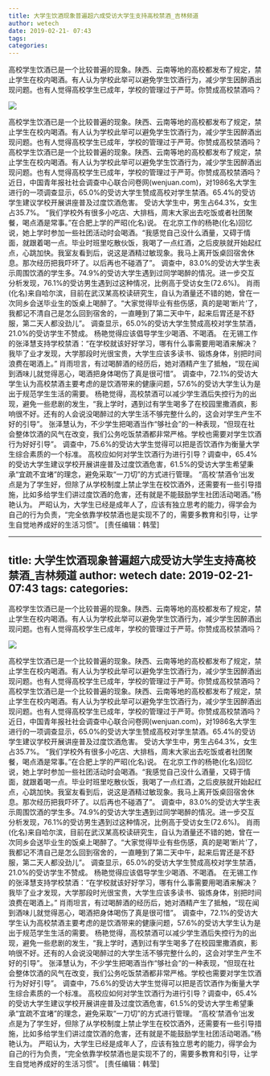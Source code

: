 ```yaml
---
title: 大学生饮酒现象普遍超六成受访大学生支持高校禁酒_吉林频道
author: wetech
date: 2019-02-21- 07:43
tags: 
categories: 
---
```

高校学生饮酒已是一个比较普遍的现象。陕西、云南等地的高校都发布了规定，禁止学生在校内喝酒。有人认为学校此举可以避免学生饮酒行为，减少学生因醉酒出现问题。也有人觉得高校学生已成年，学校的管理过于严苛。你赞成高校禁酒吗？
<!-- more -->
                
<img align="center" border="0" src="http://p2.ifengimg.com/a/2016/0810/204c433878d5cf9size1_w16_h16.png" />
                
            
高校学生饮酒已是一个比较普遍的现象。陕西、云南等地的高校都发布了规定，禁止学生在校内喝酒。有人认为学校此举可以避免学生饮酒行为，减少学生因醉酒出现问题。也有人觉得高校学生已成年，学校的管理过于严苛。你赞成高校禁酒吗？
高校学生饮酒已是一个比较普遍的现象。陕西、云南等地的高校都发布了规定，禁止学生在校内喝酒。有人认为学校此举可以避免学生饮酒行为，减少学生因醉酒出现问题。也有人觉得高校学生已成年，学校的管理过于严苛。你赞成高校禁酒吗？
近日，中国青年报社社会调查中心联合问卷网(wenjuan.com)，对1986名大学生进行的一项调查显示，65.0%的受访大学生赞成高校对学生禁酒。65.4%的受访学生建议学校开展讲座普及过度饮酒危害。
受访大学生中，男生占64.3%，女生占35.7%。
“我们学校外有很多小吃店、大排档，周末大家出去吃饭或者社团聚餐，喝点酒是常事。”在合肥上学的严昭(化名)说。
在北京工作的杨艳(化名)回忆说，她上学时参加一些社团活动时会喝酒。“我感觉自己没什么酒量，又碍于情面，就跟着喝一点。毕业时班里吃散伙饭，我喝了一点红酒，之后皮肤就开始起红点，心跳加快。我室友看到后，说这是酒精过敏现象。我马上离开饭桌回宿舍休息。那次经历把我吓坏了。以后再也不碰酒了”。
调查中，83.0%的受访大学生表示周围饮酒的学生多。74.9%的受访大学生遇到过同学喝醉的情况。进一步交互分析发现，76.1%的受访男生遇到过这种情况，比例高于受访女生(72.6%)。
肖雨(化名)来自哈尔滨，目前在武汉某高校读研究生，自认为酒量还不错的她，曾在一次同乡会送毕业生的饭桌上喝醉了。“大家觉得毕业有些伤感，真的是喝‘断片’了，我都记不清自己是怎么回到宿舍的，一直睡到了第二天中午，起来后胃还是不舒服，第二天人都没劲儿”。
调查显示，65.0%的受访大学生赞成高校对学生禁酒，21.0%的受访学生不赞成。
杨艳觉得应该倡导学生少喝酒、不喝酒。
在无锡工作的张泽慧支持学校禁酒：“在学校就该好好学习，哪有什么事需要用喝酒来解决？我毕了业才发现，大学那段时光很宝贵，大学生应该多读书、锻炼身体，别把时间浪费在喝酒上。”
肖雨坦言，有过喝醉酒的经历后，她对酒精产生了抵触，“现在闻到酒味儿就觉得恶心，喝酒把身体喝伤了真是很可惜”。
调查中，72.1%的受访大学生认为高校禁酒主要考虑的是饮酒带来的健康问题，57.6%的受访大学生认为是出于规范学生生活的需要。
杨艳觉得，高校禁酒可以减少学生酒后失控行为的出现，避免一些悲剧的发生，“我上学时，遇到过有学生喝多了在校园里撒酒疯，影响很不好。还有的人会说没喝醉过的大学生活不够完整什么的，这会对学生产生不好的引导”。
张泽慧认为，不少学生把喝酒当作“够社会”的一种表现，“但现在社会整体饮酒的风气在改变，我们公务吃饭禁酒都非常严格。学校也需要对学生饮酒行为好好引导”。
调查中，75.6%的受访大学生觉得可以把是否饮酒作为衡量大学生综合素质的一个标准。
高校应如何对学生饮酒行为进行引导？调查中，65.4%的受访大学生建议学校开展讲座普及过度饮酒危害，61.5%的受访大学生希望秉承“宜疏不宜堵”的理念，避免采取“一刀切”的方式进行管理。
“高校‘禁酒令’出发点是为了学生好，但除了从学校制度上禁止学生在校饮酒外，还需要有一些引导措施，比如多给学生们讲过度饮酒的危害，还有就是不能鼓励学生社团活动喝酒。”杨艳认为。
严昭认为，大学生已经是成年人了，应该有独立思考的能力，得学会为自己的行为负责，“完全依靠学校禁酒也是实现不了的，需要多教育和引导，让学生自觉地养成好的生活习惯”。
[责任编辑：韩莹]
            
---
title: 大学生饮酒现象普遍超六成受访大学生支持高校禁酒_吉林频道
author: wetech
date: 2019-02-21- 07:43
tags: 
categories: 
---
高校学生饮酒已是一个比较普遍的现象。陕西、云南等地的高校都发布了规定，禁止学生在校内喝酒。有人认为学校此举可以避免学生饮酒行为，减少学生因醉酒出现问题。也有人觉得高校学生已成年，学校的管理过于严苛。你赞成高校禁酒吗？
<!-- more -->
                
<img align="center" border="0" src="http://p2.ifengimg.com/a/2016/0810/204c433878d5cf9size1_w16_h16.png" />
                
            
高校学生饮酒已是一个比较普遍的现象。陕西、云南等地的高校都发布了规定，禁止学生在校内喝酒。有人认为学校此举可以避免学生饮酒行为，减少学生因醉酒出现问题。也有人觉得高校学生已成年，学校的管理过于严苛。你赞成高校禁酒吗？
高校学生饮酒已是一个比较普遍的现象。陕西、云南等地的高校都发布了规定，禁止学生在校内喝酒。有人认为学校此举可以避免学生饮酒行为，减少学生因醉酒出现问题。也有人觉得高校学生已成年，学校的管理过于严苛。你赞成高校禁酒吗？
近日，中国青年报社社会调查中心联合问卷网(wenjuan.com)，对1986名大学生进行的一项调查显示，65.0%的受访大学生赞成高校对学生禁酒。65.4%的受访学生建议学校开展讲座普及过度饮酒危害。
受访大学生中，男生占64.3%，女生占35.7%。
“我们学校外有很多小吃店、大排档，周末大家出去吃饭或者社团聚餐，喝点酒是常事。”在合肥上学的严昭(化名)说。
在北京工作的杨艳(化名)回忆说，她上学时参加一些社团活动时会喝酒。“我感觉自己没什么酒量，又碍于情面，就跟着喝一点。毕业时班里吃散伙饭，我喝了一点红酒，之后皮肤就开始起红点，心跳加快。我室友看到后，说这是酒精过敏现象。我马上离开饭桌回宿舍休息。那次经历把我吓坏了。以后再也不碰酒了”。
调查中，83.0%的受访大学生表示周围饮酒的学生多。74.9%的受访大学生遇到过同学喝醉的情况。进一步交互分析发现，76.1%的受访男生遇到过这种情况，比例高于受访女生(72.6%)。
肖雨(化名)来自哈尔滨，目前在武汉某高校读研究生，自认为酒量还不错的她，曾在一次同乡会送毕业生的饭桌上喝醉了。“大家觉得毕业有些伤感，真的是喝‘断片’了，我都记不清自己是怎么回到宿舍的，一直睡到了第二天中午，起来后胃还是不舒服，第二天人都没劲儿”。
调查显示，65.0%的受访大学生赞成高校对学生禁酒，21.0%的受访学生不赞成。
杨艳觉得应该倡导学生少喝酒、不喝酒。
在无锡工作的张泽慧支持学校禁酒：“在学校就该好好学习，哪有什么事需要用喝酒来解决？我毕了业才发现，大学那段时光很宝贵，大学生应该多读书、锻炼身体，别把时间浪费在喝酒上。”
肖雨坦言，有过喝醉酒的经历后，她对酒精产生了抵触，“现在闻到酒味儿就觉得恶心，喝酒把身体喝伤了真是很可惜”。
调查中，72.1%的受访大学生认为高校禁酒主要考虑的是饮酒带来的健康问题，57.6%的受访大学生认为是出于规范学生生活的需要。
杨艳觉得，高校禁酒可以减少学生酒后失控行为的出现，避免一些悲剧的发生，“我上学时，遇到过有学生喝多了在校园里撒酒疯，影响很不好。还有的人会说没喝醉过的大学生活不够完整什么的，这会对学生产生不好的引导”。
张泽慧认为，不少学生把喝酒当作“够社会”的一种表现，“但现在社会整体饮酒的风气在改变，我们公务吃饭禁酒都非常严格。学校也需要对学生饮酒行为好好引导”。
调查中，75.6%的受访大学生觉得可以把是否饮酒作为衡量大学生综合素质的一个标准。
高校应如何对学生饮酒行为进行引导？调查中，65.4%的受访大学生建议学校开展讲座普及过度饮酒危害，61.5%的受访大学生希望秉承“宜疏不宜堵”的理念，避免采取“一刀切”的方式进行管理。
“高校‘禁酒令’出发点是为了学生好，但除了从学校制度上禁止学生在校饮酒外，还需要有一些引导措施，比如多给学生们讲过度饮酒的危害，还有就是不能鼓励学生社团活动喝酒。”杨艳认为。
严昭认为，大学生已经是成年人了，应该有独立思考的能力，得学会为自己的行为负责，“完全依靠学校禁酒也是实现不了的，需要多教育和引导，让学生自觉地养成好的生活习惯”。
[责任编辑：韩莹]
            
